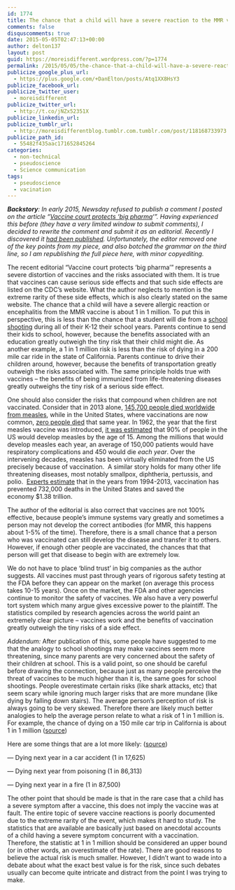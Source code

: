 ```yaml
---
id: 1774
title: The chance that a child will have a severe reaction to the MMR vaccine is less than the chance they will die in a 200 mile car ride
comments: false
disquscomments: true
date: 2015-05-05T02:47:13+00:00
author: delton137
layout: post
guid: https://moreisdifferent.wordpress.com/?p=1774
permalink: /2015/05/05/the-chance-that-a-child-will-have-a-severe-reaction-to-a-vaccine-is-the-same-that-they-will-be-killed-in-school-shooting/
publicize_google_plus_url:
  - https://plus.google.com/+DanElton/posts/Atq1XX8HsY3
publicize_facebook_url:
publicize_twitter_user:
  - moreisdifferent
publicize_twitter_url:
  - http://t.co/jNZx52351X
publicize_linkedin_url:
publicize_tumblr_url:
  - http://moreisdifferentblog.tumblr.com.tumblr.com/post/118168733973
publicize_path_id:
  - 55482f435aac171652845264
categories:
  - non-technical
  - pseudoscience
  - Science communication
tags:
  - pseudoscience
  - vacination
---
```

_**Backstory**: In early 2015, Newsday refused to publish a comment I posted on the article &#8220;[Vaccine court protects &#8216;big pharma](http://www.newsday.com/opinion/letters/letter-vaccine-court-protects-big-pharma-1.10123110)&#8216;&#8221;. Having experienced this before (they have a very limited window to submit comments), I decided to rewrite the comment and submit it as an editorial. Recently I discovered it [had been published](http://www.newsday.com/opinion/letters/letter-risks-from-vaccines-are-miniscule-1.10190694). Unfortunately, the editor removed one of the key points from my piece, and also botched the grammar on the third line, so I am republishing the full piece here, with minor copyediting._

<!--more-->

The recent editorial “Vaccine court protects &#8216;big pharma&#8217;” represents a severe distortion of vaccines and the risks associated with them. It is true that vaccines can cause serious side effects and that such side effects are listed on the CDC’s website. What the author neglects to mention is the extreme rarity of these side effects, which is also clearly stated on the same website. The chance that a child will have a severe allergic reaction or encephalitis from the MMR vaccine is about 1 in 1 million. To put this in perspective, this is less than the chance that a student will die from a [school shooting](http://en.wikipedia.org/wiki/List_of_school_shootings_in_the_United_States#2000s) during all of their K-12 their school years. Parents continue to send their kids to school, however, because the benefits associated with an education greatly outweigh the tiny risk that their child might die. As another example, a 1 in 1 million risk is less than the risk of dying in a 200 mile car ride in the state of California. Parents continue to drive their children around, however, because the benefits of transportation greatly outweigh the risks associated with. The same principle holds true with vaccines &#8211; the benefits of being immunized from life-threatening diseases greatly outweighs the tiny risk of a serious side effect.

One should also consider the risks that compound when children are not vaccinated. Consider that in 2013 alone, [145,700 people died worldwide from measles](http://www.who.int/mediacentre/factsheets/fs286/en/), while in the United States, where vaccinations are now common, [zero people died](http://www.snopes.com/politics/medical/mmrdeaths.asp) that same year. In 1962, the year that the first measles vaccine was introduced, [it was estimated](http://jid.oxfordjournals.org/content/189/Supplement_1/S1.long) that 90% of people in the US would develop measles by the age of 15. Among the millions that would develop measles each year, an average of 150,000 patients would have respiratory complications and 450 would die _each year_. Over the intervening decades, measles has been virtually eliminated from the US precisely because of vaccination.  A similar story holds for many other life threatening diseases, most notably smallpox, diphtheria, pertussis, and polio.  [Experts estimate](http://www.cdc.gov/mmwr/preview/mmwrhtml/mm6316a4.htm) that in the years from 1994-2013, vaccination has prevented 732,000 deaths in the United States and saved the economy $1.38 trillion.

The author of the editorial is also correct that vaccines are not 100% effective, because people’s immune systems vary greatly and sometimes a person may not develop the correct antibodies (for MMR, this happens about 1-5% of the time). Therefore, there is a small chance that a person who was vaccinated can still develop the disease and transfer it to others. However, if enough other people are vaccinated, the chances that that person will get that disease to begin with are extremely low.

We do not have to place ‘blind trust’ in big companies as the author suggests. All vaccines must past through years of rigorous safety testing at the FDA before they can appear on the market (on average this process takes 10-15 years). Once on the market, the FDA and other agencies continue to monitor the safety of vaccines. We also have a very powerful tort system which many argue gives excessive power to the plaintiff. The statistics compiled by research agencies across the world paint an extremely clear picture &#8211; vaccines work and the benefits of vaccination greatly outweigh the tiny risks of a side effect.

_Addendum:_
After publication of this, some people have suggested to me that the analogy to school shootings may make vaccines seem more threatening, since many parents are very concerned about the safety of their children at school. This is a valid point, so one should be careful before drawing the connection, because just as many people perceive the threat of vaccines to be much higher than it is, the same goes for school shootings. People overestimate certain risks (like shark attacks, etc) that seem scary while ignoring much larger risks that are more mundane (like dying by falling down stairs). The average person&#8217;s perception of risk is always going to be very skewed. Therefore there are likely much better analogies to help the average person relate to what a risk of 1 in 1 million is. For example, the chance of dying on a 150 mile car trip in California is about 1 in 1 million ([source](https://www.stat.berkeley.edu/~aldous/Real-World/million.html))

Here are some things that are a lot more likely: ([source](http://www.riskcomm.com/visualaids/riskscale/datasources.php))

&#8212; Dying next year in a car accident (1 in 17,625)

&#8212; Dying next year from poisoning (1 in 86,313)

&#8212; Dying next year in a fire (1 in 87,500)

The other point that should be made is that in the rare case that a child has a severe symptom after a vaccine, this does not imply the vaccine was at fault. The entire topic of severe vaccine reactions is poorly documented due to the extreme rarity of the event, which makes it hard to study. The statistics that are available are basically just based on anecdotal accounts of a child having a severe symptom concurrent with a vaccination. Therefore, the statistic at 1 in 1 million should be considered an upper bound (or in other words, an overestimate of the rate). There are good reasons to believe the actual risk is much smaller. However, I didn&#8217;t want to wade into a debate about what the exact best value is for the risk, since such debates usually can become quite intricate and distract from the point I was trying to make.
